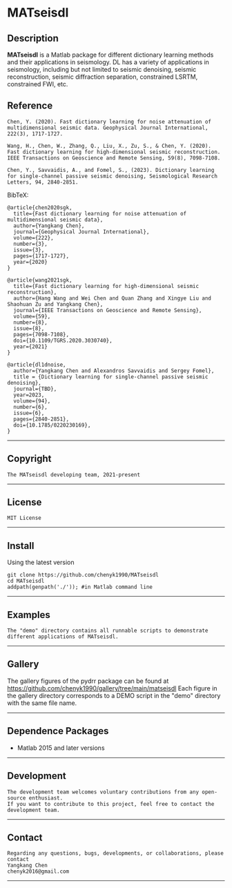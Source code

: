 **MATseisdl**
======

## Description

**MATseisdl** is a Matlab package for different dictionary learning methods and their applications in seismology. DL has a variety of applications in seismology, including but not limited to seismic denoising, seismic reconstruction, seismic diffraction separation, constrained LSRTM, constrained FWI, etc.

## Reference
    Chen, Y. (2020). Fast dictionary learning for noise attenuation of multidimensional seismic data. Geophysical Journal International, 222(3), 1717-1727.
    
    Wang, H., Chen, W., Zhang, Q., Liu, X., Zu, S., & Chen, Y. (2020). Fast dictionary learning for high-dimensional seismic reconstruction. IEEE Transactions on Geoscience and Remote Sensing, 59(8), 7098-7108.

    Chen, Y., Savvaidis, A., and Fomel, S., (2023). Dictionary learning for single-channel passive seismic denoising, Seismological Research Letters, 94, 2840-2851.
	
BibTeX:

	@article{chen2020sgk,
	  title={Fast dictionary learning for noise attenuation of multidimensional seismic data},
	  author={Yangkang Chen},
	  journal={Geophysical Journal International},
	  volume={222},
	  number={3},
	  issue={3},
	  pages={1717-1727},
	  year={2020}
	}

	@article{wang2021sgk,
	  title={Fast dictionary learning for high-dimensional seismic reconstruction},
	  author={Hang Wang and Wei Chen and Quan Zhang and Xingye Liu and Shaohuan Zu and Yangkang Chen},
	  journal={IEEE Transactions on Geoscience and Remote Sensing},
	  volume={59},
	  number={8},
	  issue={8},
	  pages={7098-7108},
	  doi={10.1109/TGRS.2020.3030740},
	  year={2021}
	}

	@article{dl1dnoise,
	  author={Yangkang Chen and Alexandros Savvaidis and Sergey Fomel},
	  title = {Dictionary learning for single-channel passive seismic denoising},
	  journal={TBD},
	  year=2023,
	  volume={94},
	  number={6},
	  issue={6},
	  pages={2840-2851},
	  doi={10.1785/0220230169},
	}
-----------
## Copyright
	The MATseisdl developing team, 2021-present
-----------

## License
    MIT License  

-----------

## Install
Using the latest version

    git clone https://github.com/chenyk1990/MATseisdl
    cd MATseisdl
    addpath(genpath('./')); #in Matlab command line

-----------
## Examples
    The "demo" directory contains all runnable scripts to demonstrate different applications of MATseisdl. 

-----------
## Gallery
The gallery figures of the pydrr package can be found at
    https://github.com/chenyk1990/gallery/tree/main/matseisdl
Each figure in the gallery directory corresponds to a DEMO script in the "demo" directory with the same file name.

-----------
## Dependence Packages
* Matlab 2015 and later versions

-----------
## Development
    The development team welcomes voluntary contributions from any open-source enthusiast. 
    If you want to contribute to this project, feel free to contact the development team. 

-----------
## Contact
    Regarding any questions, bugs, developments, or collaborations, please contact  
    Yangkang Chen
    chenyk2016@gmail.com

-----------


